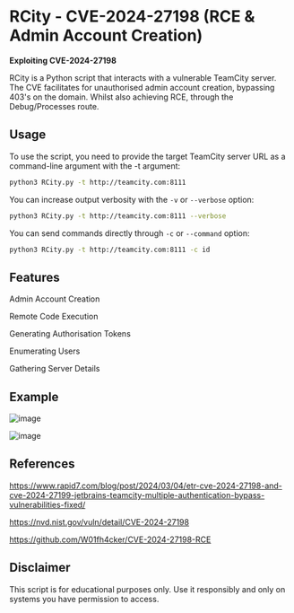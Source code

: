 # RCity - CVE-2024-27198 (RCE & Admin Account Creation)
<b>Exploiting CVE-2024-27198</b>

RCity is a Python script that interacts with a vulnerable TeamCity server. The CVE facilitates for unauthorised admin account creation, bypassing 403's on the domain. Whilst also achieving RCE, through the Debug/Processes route.

## Usage

To use the script, you need to provide the target TeamCity server URL as a command-line argument with the -t argument: 

```bash
python3 RCity.py -t http://teamcity.com:8111
```

You can increase output verbosity with the `-v` or `--verbose` option:

```bash
python3 RCity.py -t http://teamcity.com:8111 --verbose
```

You can send commands directly through `-c` or `--command` option:

```bash
python3 RCity.py -t http://teamcity.com:8111 -c id
```


## Features

Admin Account Creation

Remote Code Execution

Generating Authorisation Tokens

Enumerating Users

Gathering Server Details

## Example

![image](https://github.com/Stuub/RCity/assets/60468836/0f604a31-aa75-491b-993a-1de4f3a707d6)


![image](https://github.com/Stuub/RCity-CVE-2024-27198/assets/60468836/f6279e56-1b95-4295-9b04-8ccf825a03bd)


## References

https://www.rapid7.com/blog/post/2024/03/04/etr-cve-2024-27198-and-cve-2024-27199-jetbrains-teamcity-multiple-authentication-bypass-vulnerabilities-fixed/

https://nvd.nist.gov/vuln/detail/CVE-2024-27198

https://github.com/W01fh4cker/CVE-2024-27198-RCE

## Disclaimer

This script is for educational purposes only. Use it responsibly and only on systems you have permission to access.
